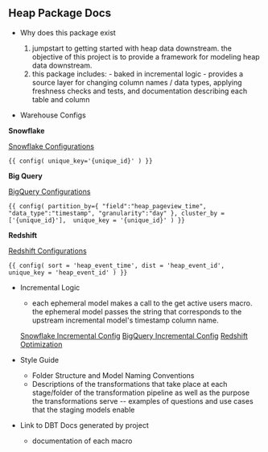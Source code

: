 
## **Heap Package Docs**

- Why does this package exist

    1. jumpstart to getting started with heap data downstream. the objective of this project is to provide a framework for modeling heap data downstream. 
    2. this package includes: 
      - baked in incremental logic 
      - provides a source layer for changing column names / data types, applying freshness checks and tests, and documentation describing each table and column

- Warehouse Configs

**Snowflake** 

[Snowflake Configurations](https://docs.getdbt.com/reference/resource-configs/snowflake-configs)

`{{
    config(
        unique_key='{unique_id}'
    )
}}`

**Big Query** 

[BigQuery Configurations](https://docs.getdbt.com/reference/resource-configs/bigquery-configs)

`{{ config(
  partition_by={
    "field":"heap_pageview_time",
    "data_type":"timestamp",
    "granularity":"day"
  },
  cluster_by = ['{unique_id}'], 
  unique_key = '{unique_id}'
) }}`

**Redshift** 

[Redshift Configurations](https://docs.getdbt.com/reference/resource-configs/redshift-configs)

`{{
    config(
        sort = 'heap_event_time',
        dist = 'heap_event_id',
        unique_key = 'heap_event_id'
    )
}}`

- Incremental Logic
    - each ephemeral model makes a call to the get active users macro. the ephemeral model passes the string that corresponds to the upstream incremental model's timestamp column name.

    [Snowflake Incremental Config](https://docs.getdbt.com/reference/resource-configs/snowflake-configs#merge-behavior-incremental-models)
    [BigQuery Incremental Config](https://docs.getdbt.com/reference/resource-configs/bigquery-configs#merge-behavior-incremental-models)
    [Redshift Optimization](https://docs.getdbt.com/blog/redshift-configurations-dbt-model-optimizations)


- Style Guide
    - Folder Structure and Model Naming Conventions
    - Descriptions of the transformations that take place at each stage/folder of the transformation pipeline as well as the purpose the transformations serve
      -- examples of questions and use cases that the staging models enable 


- Link to DBT Docs generated by project
  - documentation of each macro 
